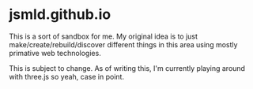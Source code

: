 # jsmld.github.io

This is a sort of sandbox for me. My original idea is to just make/create/rebuild/discover different things in this area using mostly primative web technologies.

This is subject to change. As of writing this, I'm currently playing around with three.js so yeah, case in point.
